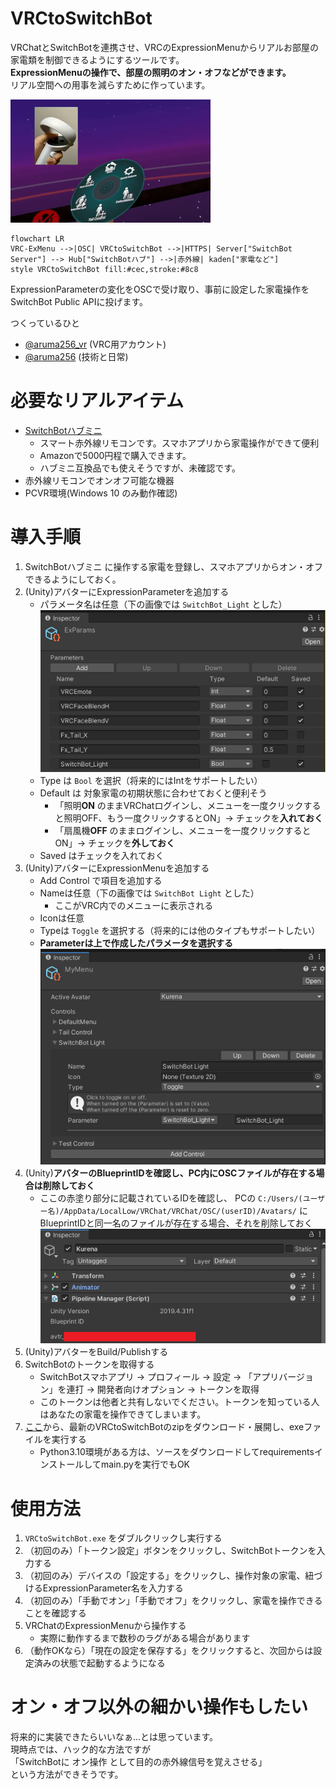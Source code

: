 # VRCtoSwitchBot

VRChatとSwitchBotを連携させ、VRCのExpressionMenuからリアルお部屋の家電類を制御できるようにするツールです。  
**ExpressionMenuの操作で、部屋の照明のオン・オフなどができます。**  
リアル空間への用事を減らすために作っています。

![](docs/vrctoswitchbot.gif)

```mermaid
flowchart LR
VRC-ExMenu -->|OSC| VRCtoSwitchBot -->|HTTPS| Server["SwitchBot Server"] --> Hub["SwitchBotハブ"] -->|赤外線| kaden["家電など"]
style VRCtoSwitchBot fill:#cec,stroke:#8c8
```

ExpressionParameterの変化をOSCで受け取り、事前に設定した家電操作をSwitchBot Public APIに投げます。

つくっているひと
* [@aruma256_vr](https://twitter.com/aruma256_vr) (VRC用アカウント)
* [@aruma256](https://twitter.com/aruma256) (技術と日常)

# 必要なリアルアイテム

* [SwitchBotハブミニ](https://www.switchbot.jp/pages/switchbot-hub-mini)
    * スマート赤外線リモコンです。スマホアプリから家電操作ができて便利
    * Amazonで5000円程で購入できます。
    * ハブミニ互換品でも使えそうですが、未確認です。
* 赤外線リモコンでオンオフ可能な機器
* PCVR環境(Windows 10 のみ動作確認)

# 導入手順

1. SwitchBotハブミニ に操作する家電を登録し、スマホアプリからオン・オフできるようにしておく。
1. (Unity)アバターにExpressionParameterを追加する
    * パラメータ名は任意（下の画像では `SwitchBot_Light` とした）
    ![](docs/unity_expression_parameter.png)
    * Type は `Bool` を選択（将来的にはIntをサポートしたい）
    * Default は 対象家電の初期状態に合わせておくと便利そう
        * 「照明**ON** のままVRChatログインし、メニューを一度クリックすると照明OFF、もう一度クリックするとON」→ チェックを**入れておく**
        * 「扇風機**OFF** のままログインし、メニューを一度クリックするとON」→ チェックを**外しておく**
    * Saved はチェックを入れておく
1. (Unity)アバターにExpressionMenuを追加する
    * Add Control で項目を追加する
    * Nameは任意（下の画像では `SwitchBot Light` とした）
        * ここがVRC内でのメニューに表示される
    * Iconは任意
    * Typeは `Toggle` を選択する（将来的には他のタイプもサポートしたい）
    * **Parameterは上で作成したパラメータを選択する**
    ![](docs/unity_expression_menu.png)
1. (Unity)**アバターのBlueprintIDを確認し、PC内にOSCファイルが存在する場合は削除しておく**
    * ここの赤塗り部分に記載されているIDを確認し、
    PCの `C:/Users/(ユーザー名)/AppData/LocalLow/VRChat/VRChat/OSC/(userID)/Avatars/` にBlueprintIDと同一名のファイルが存在する場合、それを削除しておく
    ![](docs/unity_blueprintid.png)
1. (Unity)アバターをBuild/Publishする
1. SwitchBotのトークンを取得する
    * SwitchBotスマホアプリ → プロフィール → 設定 → 「アプリバージョン」を連打 → 開発者向けオプション → トークンを取得
    * このトークンは他者と共有しないでください。トークンを知っている人はあなたの家電を操作できてしまいます。
1. [ここ](https://github.com/aruma256/VRCtoSwitchBot/releases)から、最新のVRCtoSwitchBotのzipをダウンロード・展開し、exeファイルを実行する
    * Python3.10環境がある方は、ソースをダウンロードしてrequirementsインストールしてmain.pyを実行でもOK

# 使用方法

1. `VRCtoSwitchBot.exe` をダブルクリックし実行する
1. （初回のみ）「トークン設定」ボタンをクリックし、SwitchBotトークンを入力する
1. （初回のみ）デバイスの「設定する」をクリックし、操作対象の家電、紐づけるExpressionParameter名を入力する
1. （初回のみ）「手動でオン」「手動でオフ」をクリックし、家電を操作できることを確認する
1. VRChatのExpressionMenuから操作する
    * 実際に動作するまで数秒のラグがある場合があります
1. （動作OKなら）「現在の設定を保存する」をクリックすると、次回からは設定済みの状態で起動するようになる

# オン・オフ以外の細かい操作もしたい

将来的に実装できたらいいなぁ...とは思っています。  
現時点では、ハック的な方法ですが  
「SwitchBotに オン操作 として目的の赤外線信号を覚えさせる」  
という方法ができそうです。
